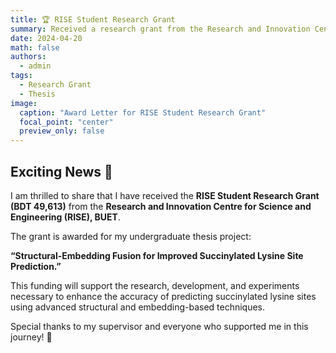 ```yaml
---
title: 🏆 RISE Student Research Grant
summary: Received a research grant from the Research and Innovation Centre for Science and Engineering (RISE) for my undergraduate thesis project.
date: 2024-04-20
math: false
authors:
  - admin
tags:
  - Research Grant
  - Thesis
image:
  caption: "Award Letter for RISE Student Research Grant"
  focal_point: "center"
  preview_only: false
---
```


## Exciting News 🎉

I am thrilled to share that I have received the **RISE Student Research Grant (BDT 49,613)** from the **Research and Innovation Centre for Science and Engineering (RISE), BUET**.

The grant is awarded for my undergraduate thesis project:

**“Structural-Embedding Fusion for Improved Succinylated Lysine Site Prediction.”**

This funding will support the research, development, and experiments necessary to enhance the accuracy of predicting succinylated lysine sites using advanced structural and embedding-based techniques.

Special thanks to my supervisor and everyone who supported me in this journey! 🙌

